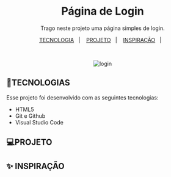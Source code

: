 <h1 align="center"> Página de Login </h1>

<p align="center">
Trago neste projeto uma página simples de login. <br/>
</p>

<p align="center">
  <a href="#-TECNOLOGIA">TECNOLOGIA</a>&nbsp;&nbsp;&nbsp;|&nbsp;&nbsp;&nbsp;
  <a href="#-PROJETO">PROJETO</a>&nbsp;&nbsp;&nbsp;|&nbsp;&nbsp;&nbsp;
   <a href="#-INSPIRAÇÃO">INSPIRAÇÃO</a>&nbsp;&nbsp;&nbsp;|&nbsp;&nbsp;&nbsp;

</p>



<br>

<p align="center">
  <img alt="login" src="https://user-images.githubusercontent.com/112019351/214960536-65439132-ac09-4293-b15d-1c5b7319d312.png">


## 🚀TECNOLOGIAS

Esse projeto foi desenvolvido com as seguintes tecnologias:

- HTML5 
- Git e Github
- Visual Studio Code

## 💻PROJETO
  
## ✨ INSPIRAÇÃO
  

